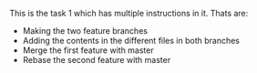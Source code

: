This is the task 1 which has multiple instructions in it. Thats are:
<ul>
<li>Making the two feature branches</li>
<li>Adding the contents in the different files in both branches </li>
<li>Merge the first feature with master</li>
<li>Rebase the second feature with master</li>
</ul>
